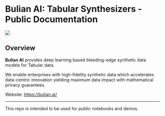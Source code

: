# Bulian AI: Tabular Synthesizers - Public Documentation

![](https://bulian.ai/docs/Tabular%20Synthesizers.png)


**Overview**
---

**Bulian AI** provides deep learning based bleeding-edge synthetic data models for Tabular data.

We enable enterprises with high-fidelity synthetic data which accelerates data-centric innovation yielding maximum data impact with mathematical privacy guarantees.

Website: https://bulian.ai/

---

This repo is intended to be used for public notebooks and demos. 
